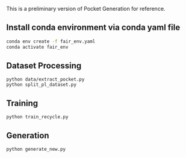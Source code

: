 This is a preliminary version of Pocket Generation for reference. 
## Install conda environment via conda yaml file
```bash
conda env create -f fair_env.yaml
conda activate fair_env
```

## Dataset Processing

```
python data/extract_pocket.py
python split_pl_dataset.py
```


## Training

```
python train_recycle.py
```

## Generation

```
python generate_new.py
```

